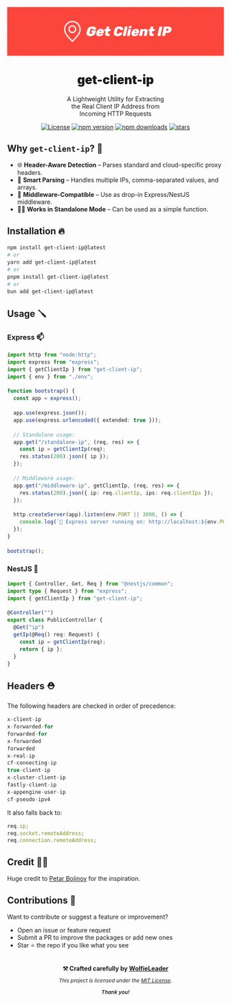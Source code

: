 <div align="center">
<img src="https://github.com/WolfieLeader/npm/blob/main/assets/get-client-ip-banner.svg" align="center" alt="banner" />

<h1 align="center" style="font-weight:900;">get-client-ip</h1>

<p align="center">
  A Lightweight Utility for Extracting <br/> 
  the Real Client IP Address from <br/> 
  Incoming HTTP Requests
</p>

<a href="https://opensource.org/licenses/MIT" rel="nofollow"><img src="https://img.shields.io/github/license/WolfieLeader/npm?color=DC343B" alt="License"></a>
<a href="https://www.npmjs.com/package/get-client-ip" rel="nofollow"><img src="https://img.shields.io/npm/v/get-client-ip?color=0078D4" alt="npm version"></a>
<a href="https://www.npmjs.com/package/get-client-ip" rel="nofollow"><img src="https://img.shields.io/npm/dt/get-client-ip.svg?color=03C03C" alt="npm downloads"></a>
<a href="https://github.com/WolfieLeader/npm" rel="nofollow"><img src="https://img.shields.io/github/stars/WolfieLeader/npm" alt="stars"></a>

</div>

## Why `get-client-ip`? 🤔

- 🌐 **Header-Aware Detection** – Parses standard and cloud-specific proxy headers.
- 🧠 **Smart Parsing** – Handles multiple IPs, comma-separated values, and arrays.
- 🧩 **Middleware-Compatible** – Use as drop-in Express/NestJS middleware.
- 💪🏽 **Works in Standalone Mode** – Can be used as a simple function.

## Installation 🔥

```bash
npm install get-client-ip@latest
# or
yarn add get-client-ip@latest
# or
pnpm install get-client-ip@latest
# or
bun add get-client-ip@latest
```

## Usage 🪛

### Express 📫

```typescript
import http from "node:http";
import express from "express";
import { getClientIp } from "get-client-ip";
import { env } from "./env";

function bootstrap() {
  const app = express();

  app.use(express.json());
  app.use(express.urlencoded({ extended: true }));

  // Standalone usage:
  app.get("/standalone-ip", (req, res) => {
    const ip = getClientIp(req);
    res.status(200).json({ ip });
  });

  // Middleware usage:
  app.get("/middleware-ip", getClientIp, (req, res) => {
    res.status(200).json({ ip: req.clientIp, ips: req.clientIps });
  });

  http.createServer(app).listen(env.PORT || 3000, () => {
    console.log(`🚀 Express server running on: http://localhost:${env.PORT || 3000}`);
  });
}

bootstrap();
```

### NestJS 🪺

```typescript
import { Controller, Get, Req } from "@nestjs/common";
import type { Request } from "express";
import { getClientIp } from "get-client-ip";

@Controller("")
export class PublicController {
  @Get("ip")
  getIp(@Req() req: Request) {
    const ip = getClientIp(req);
    return { ip };
  }
}
```

## Headers ⛑️

The following headers are checked in order of precedence:

```typescript
x-client-ip
x-forwarded-for
forwarded-for
x-forwarded
forwarded
x-real-ip
cf-connecting-ip
true-client-ip
x-cluster-client-ip
fastly-client-ip
x-appengine-user-ip
cf-pseudo-ipv4
```

It also falls back to:

```typescript
req.ip;
req.socket.remoteAddress;
req.connection.remoteAddress;
```

## Credit 💪🏽

Huge credit to [Petar Bojinov](https://github.com/pbojinov) for the inspiration.

## Contributions 🤝

Want to contribute or suggest a feature or improvement?

- Open an issue or feature request
- Submit a PR to improve the packages or add new ones
- Star ⭐ the repo if you like what you see

<div align="center">
<br/>
<div style="font-size: 14px; font-weight:bold;"> ⚒️ Crafted carefully by <a href="https://github.com/WolfieLeader" target="_blank" rel="nofollow">WolfieLeader</a></div>
<p style="font-size: 12px; font-style: italic;">This project is licensed under the <a href="https://opensource.org/licenses/MIT" target="_blank" rel="nofollow">MIT License</a>.</p>
<div style="font-size: 12px; font-style: italic; font-weight: 600;">Thank you!</div>
</div>
